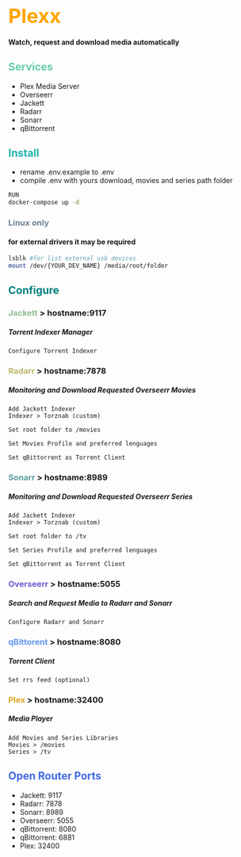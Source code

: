# <span style="color:orange; font-size:40px">Plexx</span>
#### Watch, request and download media automatically
## <span style="color:MediumAquamarine">Services</span>

- Plex Media Server
- Overseerr
- Jackett
- Radarr
- Sonarr
- qBittorrent

## <span style="color:LightSeaGreen">Install</span>
- rename .env.example to .env
- compile .env with yours download, movies and series path folder

```bash
RUN
docker-compose up -d
```

### <span style="color:SlateGray">Linux only</span>
#### for external drivers it may be required
```bash
lsblk #for list external usb devices
mount /dev/{YOUR_DEV_NAME} /media/root/folder 
```

## <span style="color:Teal">Configure</span>
### <span style="color:DarkSeaGreen">Jackett</span> > hostname:9117
##### Torrent Indexer Manager
```
Configure Torrent Indexer
```
### <span style="color:DarkKhaki">Radarr</span> > hostname:7878
##### Monitoring and Download Requested Overseerr Movies
```
Add Jackett Indexer
Indexer > Torznab (custom)
```
```
Set root folder to /movies
```
```
Set Movies Profile and preferred lenguages 
```
```
Set qBittorrent as Torrent Client
```
### <span style="color:CadetBlue">Sonarr</span> > hostname:8989
##### Monitoring and Download Requested Overseerr Series 
```
Add Jackett Indexer
Indexer > Torznab (custom)
```
```
Set root folder to /tv
```
```
Set Series Profile and preferred lenguages 
```
```
Set qBittorrent as Torrent Client
```
### <span style="color:SlateBlue">Overseerr</span> > hostname:5055
##### Search and Request Media to Radarr and Sonarr
```
Configure Radarr and Sonarr 
```
### <span style="color:CornflowerBlue">qBittorent</span> > hostname:8080
##### Torrent Client
```
Set rrs feed (optional)
```
### <span style="color:Goldenrod">Plex</span> > hostname:32400
##### Media Player
```
Add Movies and Series Libraries
Movies > /movies
Series > /tv
```
## <span style="color:RoyalBlue">Open Router Ports</span>
- Jackett: 9117
- Radarr: 7878
- Sonarr: 8989
- Overseerr: 5055
- qBittorrent: 8080
- qBittorrent: 6881
- Plex: 32400
